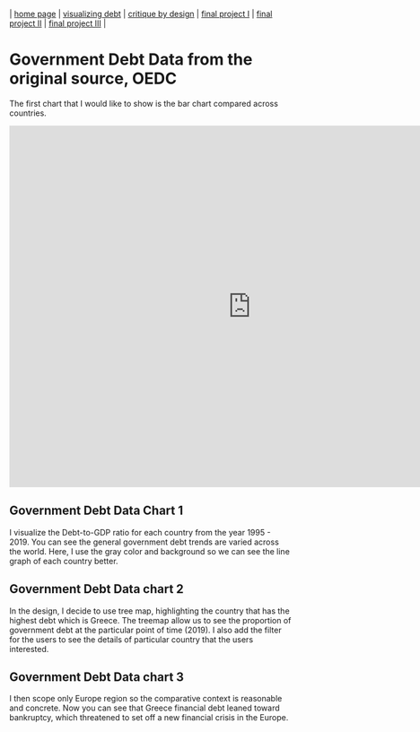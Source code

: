 | [home page](https://phantirak.github.io/pearry-portfolio/) | [visualizing debt](visualizing-government-debt) | [critique by design](critique-by-design) | [final project I](final-project-part-one) | [final project II](final-project-part-two) | [final project III](final-project-part-three) |

# Government Debt Data from the original source, OEDC
The first chart that I would like to show is the bar chart compared across countries.
<iframe src="https://data.oecd.org/chart/6OaZ" width="860" height="645" style="border: 0" mozallowfullscreen="true" webkitallowfullscreen="true" allowfullscreen="true"><a href="https://data.oecd.org/chart/6OaZ" target="_blank">OECD Chart: General government debt, Total, % of GDP, Annual, 2021</a></iframe>


## Government Debt Data Chart 1
I visualize the Debt-to-GDP ratio for each country from the year 1995 - 2019. You can see the general government debt trends are varied across the world. Here, I use the gray color and background so we can see the line graph of each country better.
<div class="flourish-embed flourish-chart" data-src="visualisation/12579734"><script src="https://public.flourish.studio/resources/embed.js"></script></div>

## Government Debt Data chart 2
In the design, I decide to use tree map, highlighting the country that has the highest debt which is Greece. The treemap allow us to see the proportion of government debt at the particular point of time (2019). I also add the filter for the users to see the details of particular country that the users interested. 
<div class="flourish-embed flourish-hierarchy" data-src="visualisation/12579963"><script src="https://public.flourish.studio/resources/embed.js"></script></div>

## Government Debt Data chart 3
I then scope only Europe region so the comparative context is reasonable and concrete. Now you can see that Greece financial debt leaned toward bankruptcy, which threatened to set off a new financial crisis in the Europe.
<div class="flourish-embed flourish-map" data-src="visualisation/12596807"><script src="https://public.flourish.studio/resources/embed.js"></script></div>

